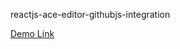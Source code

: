 reactjs-ace-editor-githubjs-integration

[Demo Link](https://nykevinwong.github.io/reactjs-ace-editor-githubjs-integration/)
